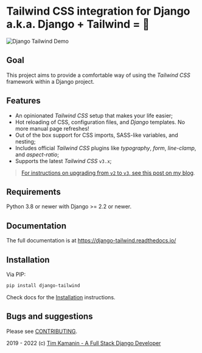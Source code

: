 # Tailwind CSS integration for Django a.k.a. Django + Tailwind = 💚
![Django Tailwind Demo](https://raw.githubusercontent.com/timonweb/django-tailwind/master/docs/django-tailwind-demo-800.gif)

## Goal
This project aims to provide a comfortable way of using the *Tailwind CSS* framework within a Django project.

## Features
* An opinionated *Tailwind CSS* setup that makes your life easier;
* Hot reloading of CSS, configuration files, and *Django* templates. No more manual page refreshes!
* Out of the box support for CSS imports, SASS-like variables, and nesting;
* Includes official *Tailwind CSS* plugins like *typography*, *form*, *line-clamp*, and *aspect-ratio*;
* Supports the latest *Tailwind CSS* `v3.x`;

> [For instructions on upgrading from `v2` to `v3`, see this post on my blog](https://timonweb.com/django/django-tailwind-with-support-for-the-latest-tailwind-css-v3-is-out/).

## Requirements
Python 3.8 or newer with Django >= 2.2 or newer.

## Documentation
The full documentation is at https://django-tailwind.readthedocs.io/

## Installation
Via PIP:
```bash
pip install django-tailwind
```

Check docs for the [Installation](https://django-tailwind.readthedocs.io/en/latest/installation.html) instructions.

## Bugs and suggestions

Please see [CONTRIBUTING](CONTRIBUTING.md).

2019 - 2022 (c) [Tim Kamanin - A Full Stack Django Developer](https://timonweb.com)
